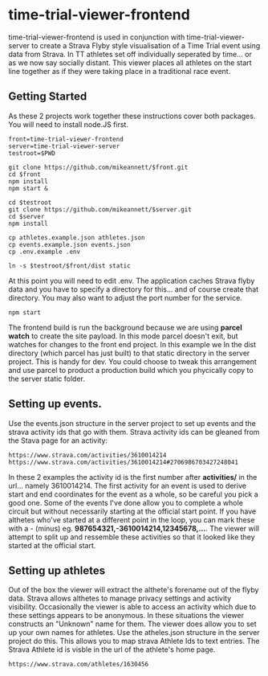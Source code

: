 # time-trial-viewer-frontend
time-trial-viewer-frontend is used in conjunction with time-trial-viewer-server to create a Strava Flyby style visualisation of a Time Trial event using data from Strava. In TT athletes set off individually seperated by time... or as we now say socially distant. This viewer places all athletes on the start line together as if they were taking place in a traditional race event.
## Getting Started
As these 2 projects work together these instructions cover both packages. You will need to install node.JS first.

```
front=time-trial-viewer-frontend
server=time-trial-viewer-server
testroot=$PWD

git clone https://github.com/mikeannett/$front.git
cd $front
npm install
npm start &

cd $testroot
git clone https://github.com/mikeannett/$server.git
cd $server
npm install

cp athletes.example.json athletes.json
cp events.example.json events.json
cp .env.example .env

ln -s $testroot/$front/dist static
```
At this point you will need to edit .env. The application caches Strava flyby data and you have to specify a directory for this... and of course create that directory. 
You may also want to adjust the port number for the service.

```
npm start
```
The frontend build is run the background because we are using **parcel watch** to create the site payload. In this mode parcel doesn't exit, but watches for changes to the front end project. In this example we ln the dist directory (which parcel has just built) to that static directory in the server project. This is handy for dev.
You could choose to tweak this arrangement and use parcel to product a production build which you phycically copy to the server static folder.

## Setting up events.
Use the events.json structure in the server project to set up events and the strava activity ids that go with them. Strava activity ids can be gleaned from the Stava page for an activity:
```
https://www.strava.com/activities/3610014214
https://www.strava.com/activities/3610014214#2706986703427248041
```
In these 2 examples the activity id is the first number after **activities/** in the url... namely 3610014214.
The first activity for an event is used to derive start and end coordinates for the event as a whole, so be careful you pick a good one.
Some of the events I've done allow you to complete a whole circuit but without necessarily starting at the official start point. If you have althetes who've started at a different point in the loop, you can mark these with a - (minus) eg. **987654321,-3610014214,12345678,...**. The viewer will attempt to split up and ressemble these activities so that it looked like they started at the official start. 
## Setting up athletes
Out of the box the viewer will extract the althete's forename out of the flyby data. Strava allows althetes to manage privacy settings and activity visibility. Occasionally the viewer is able to access an activity which due to these settings appears to be anonymous. In these situations the viewer constructs an "Unknown" name for them.
The viewer does allow you to set up your own names for athletes. Use the atheles.json structure in the server project do this. This allows you to map strava Athlete Ids to text entries. The Strava Athlete id is visble in the url of the athlete's home page.
```
https://www.strava.com/athletes/1630456
```

